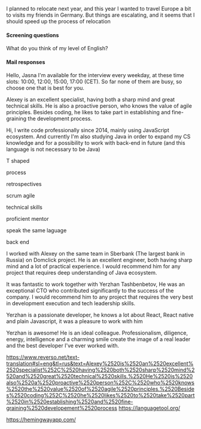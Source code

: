 I planned to relocate next year, and this year I wanted to travel Europe a bit to visits my friends in Germany. But things are escalating, and it seems that I should speed up the process of relocation

#### Screening questions

What do you think of my level of English?

#### Mail responses

Hello, Jasna
I'm available for the interview every weekday, at these time slots: 10:00, 12:00, 15:00, 17:00 (CET). So far none of them are busy, so choose one that is best for you.

Alexey is an excellent specialist, having both a sharp mind and great technical skills. He is also a proactive person, who knows the value of agile principles. Besides coding, he likes to take part in establishing and fine-graining the development process.



Hi, I write code professionally since 2014, mainly using JavaScript ecosystem. And currently I'm also studying Java in order to expand my CS knowledge and for a possibility to work with back-end in future (and this language is not necessary to be Java)

  

T shaped

process

retrospectives

scrum agile

technical skills

proficient mentor

speak the same laguage

back end

  

  

I worked with Alexey on the same team in Sberbank (The largest bank in Russia) on Domclick project. He is an excellent engineer, both having sharp mind and a lot of practical experience. I would recommend him for any project that requires deep understanding of Java ecosystem.

  

  

It was fantastic to work together with Yerzhan Tashbenbetov, He was an exceptional CTO who contributed significantly to the success of the company. I would recommend him to any project that requires the very best in development execution and tech leadership skills.

  

Yerzhan is a passionate developer, he knows a lot about React, React native and plain Javascript, it was a pleasure to work with him

  

Yerzhan is awesome! He is an ideal colleague. Professionalism, diligence, energy, intelligence and a charming smile create the image of a real leader and the best developer I've ever worked with.



https://www.reverso.net/text-translation#sl=eng&tl=rus&text=Alexey%2520is%2520an%2520excellent%2520specialist%252C%2520having%2520both%2520sharp%2520mind%2520and%2520great%2520technical%2520skills.%2520He%2520is%2520also%2520a%2520proactive%2520person%252C%2520who%2520knows%2520the%2520value%2520of%2520agile%2520principles.%2520Besides%2520coding%252C%2520he%2520likes%2520to%2520take%2520part%2520in%2520establishing%2520and%2520fine-graining%2520developement%2520process
https://languagetool.org/

https://hemingwayapp.com/